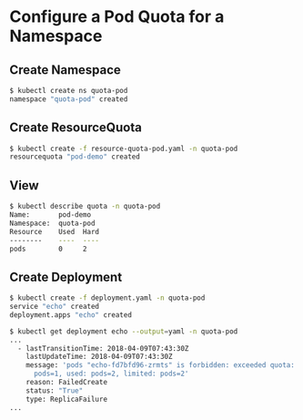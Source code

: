 # Configure a Pod Quota for a Namespace

## Create Namespace

```bash
$ kubectl create ns quota-pod
namespace "quota-pod" created
```

## Create ResourceQuota

```bash
$ kubectl create -f resource-quota-pod.yaml -n quota-pod
resourcequota "pod-demo" created
```

## View

```bash
$ kubectl describe quota -n quota-pod
Name:       pod-demo
Namespace:  quota-pod
Resource    Used  Hard
--------    ----  ----
pods        0     2
```

## Create Deployment

```bash
$ kubectl create -f deployment.yaml -n quota-pod
service "echo" created
deployment.apps "echo" created
```

```bash
$ kubectl get deployment echo --output=yaml -n quota-pod
...
  - lastTransitionTime: 2018-04-09T07:43:30Z
    lastUpdateTime: 2018-04-09T07:43:30Z
    message: 'pods "echo-fd7bfd96-zrmts" is forbidden: exceeded quota: pod-demo, requested:
      pods=1, used: pods=2, limited: pods=2'
    reason: FailedCreate
    status: "True"
    type: ReplicaFailure
...
```